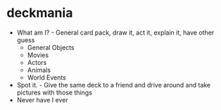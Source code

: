 # deckmania
- What am I? - General card pack, draw it, act it, explain it, have other guess
    - General Objects
    - Movies
    - Actors
    - Animals
    - World Events
- Spot it. - Give the same deck to a friend and drive around and take pictures with those things
- Never have I ever